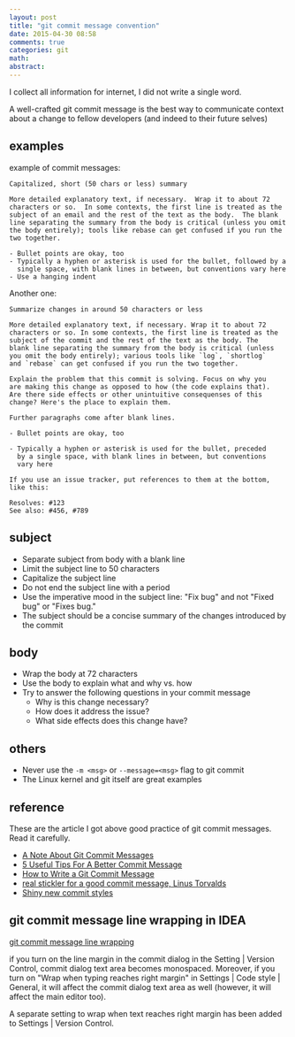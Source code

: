 ```yaml
---
layout: post
title: "git commit message convention"
date: 2015-04-30 08:58
comments: true
categories: git 
math: 
abstract: 
---
```


I collect all information for internet, I did not write a single word.

A well-crafted git commit message is the best way to communicate context about a change to fellow developers (and indeed to their future selves)

## examples
example of commit messages:

    Capitalized, short (50 chars or less) summary

    More detailed explanatory text, if necessary.  Wrap it to about 72
    characters or so.  In some contexts, the first line is treated as the
    subject of an email and the rest of the text as the body.  The blank
    line separating the summary from the body is critical (unless you omit
    the body entirely); tools like rebase can get confused if you run the 
    two together.
       
    - Bullet points are okay, too
    - Typically a hyphen or asterisk is used for the bullet, followed by a
      single space, with blank lines in between, but conventions vary here
    - Use a hanging indent

Another one:

    Summarize changes in around 50 characters or less

    More detailed explanatory text, if necessary. Wrap it to about 72
    characters or so. In some contexts, the first line is treated as the
    subject of the commit and the rest of the text as the body. The
    blank line separating the summary from the body is critical (unless
    you omit the body entirely); various tools like `log`, `shortlog`
    and `rebase` can get confused if you run the two together.

    Explain the problem that this commit is solving. Focus on why you
    are making this change as opposed to how (the code explains that).
    Are there side effects or other unintuitive consequenses of this
    change? Here's the place to explain them.

    Further paragraphs come after blank lines.

    - Bullet points are okay, too

    - Typically a hyphen or asterisk is used for the bullet, preceded
      by a single space, with blank lines in between, but conventions
      vary here

    If you use an issue tracker, put references to them at the bottom,
    like this:

    Resolves: #123
    See also: #456, #789
    
## subject
* Separate subject from body with a blank line
* Limit the subject line to 50 characters
* Capitalize the subject line
* Do not end the subject line with a period
* Use the imperative mood in the subject line: "Fix bug" and not "Fixed bug" or "Fixes bug."
* The subject should be a concise summary of the changes introduced by the commit

## body
* Wrap the body at 72 characters
* Use the body to explain what and why vs. how
* Try to answer the following questions in your commit message
    * Why is this change necessary?
    * How does it address the issue?
    * What side effects does this change have?

## others
* Never use the `-m <msg>` or `--message=<msg>` flag to git commit
* The Linux kernel and git itself are great examples


## reference
These are the article I got above good practice of git commit messages. Read it carefully.

* [A Note About Git Commit Messages](http://tbaggery.com/2008/04/19/a-note-about-git-commit-messages.html)
* [5 Useful Tips For A Better Commit Message](https://robots.thoughtbot.com/5-useful-tips-for-a-better-commit-message)
* [How to Write a Git Commit Message](http://chris.beams.io/posts/git-commit/)
* [real stickler for a good commit message, Linus Torvalds](https://github.com/torvalds/linux/pull/17#issuecomment-5659933)
* [Shiny new commit styles](https://github.com/blog/926-shiny-new-commit-styles)

## git commit message line wrapping in IDEA
[git commit message line wrapping](https://youtrack.jetbrains.com/issue/IDEA-53615#comment=27-446912)

if you turn on the line margin in the commit dialog in the Setting | Version Control, commit dialog text area becomes monospaced. 
Moreover, if you turn on "Wrap when typing reaches right margin" in Settings | Code style | General, it will affect the commit dialog text area as well (however, it will affect the main editor too).

A separate setting to wrap when text reaches right margin has been added to Settings | Version Control.


